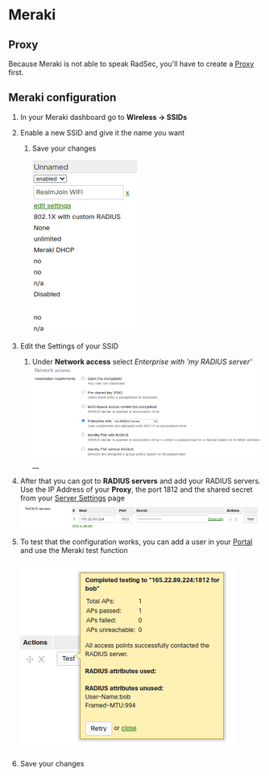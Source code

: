 # Meraki

## Proxy

Because Meraki is not able to speak RadSec, you'll have to create a [Proxy](../../../portal/settings/settings-proxy.md) first.



## Meraki configuration&#x20;

1. In your Meraki dashboard go to **Wireless -> SSIDs**
2. Enable a new SSID and give it the name you want
   1.  Save your changes

       ![](<../../../.gitbook/assets/image (65) (1) (1) (1) (1) (1).png>)
3. Edit the Settings of your SSID
   1. Under **Network access** select _Enterprise with 'my RADIUS server'_![](<../../../.gitbook/assets/image (64) (1) (1) (1) (1).png>)__
4. After that you can got to **RADIUS servers** and add your RADIUS servers. Use the IP Address of your **Proxy**, the port 1812 and the shared secret from your [Server Settings](../../../portal/settings/settings-server/) page![](<../../../.gitbook/assets/image (62) (1) (1) (1) (1).png>)
5.  To test that the configuration works, you can add a user in your [Portal](../../../portal/users.md#add-a-new-user) and use the Meraki test function

    ![](<../../../.gitbook/assets/image (63) (1) (1) (1).png>)
6. Save your changes
